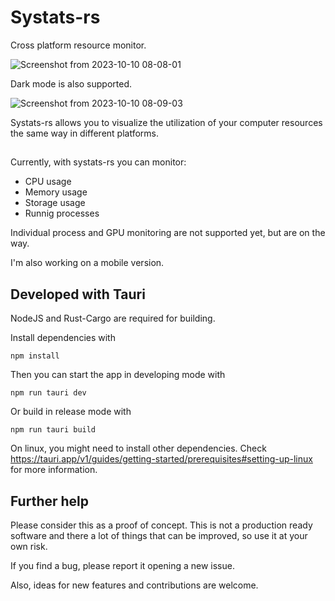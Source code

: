 # Systats-rs

Cross platform resource monitor.

![Screenshot from 2023-10-10 08-08-01](https://github.com/jdvillal/systats-rs/assets/57422146/923caec8-794b-4261-9e30-71538e6c2984)

Dark mode is also supported.

![Screenshot from 2023-10-10 08-09-03](https://github.com/jdvillal/systats-rs/assets/57422146/69bf7a0c-1f94-49c1-b149-eeeb0703ca9b)

Systats-rs allows you to visualize the utilization of your computer resources the same way in different platforms.


##
Currently, with systats-rs you can monitor:
*  CPU usage
*  Memory usage
*  Storage usage
*  Runnig processes

Individual process and GPU monitoring are not supported yet, but are on the way.

I'm also working on a mobile version. 

## Developed with Tauri

NodeJS and Rust-Cargo are required for building.

Install dependencies with
```
npm install
```
Then you can start the app in developing mode with
```
npm run tauri dev
```
Or build in release mode with
```
npm run tauri build
```

On linux, you might need to install other dependencies. Check https://tauri.app/v1/guides/getting-started/prerequisites#setting-up-linux for more information.


## Further help

Please consider this as a proof of concept. This is not a production ready software and there a lot of things that can be improved, so use it at your own risk.

If you find a bug, please report it opening a new issue.

Also, ideas for new features and contributions are welcome.
